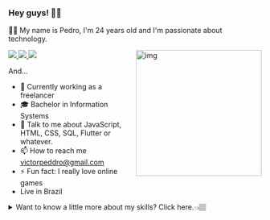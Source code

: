 ### Hey guys! 🤜🤛

👨‍💻 My name is Pedro, I'm 24 years old and I'm passionate about technology.

<a href="https://www.linkedin.com/in/pedrorocha88/">
 <img src="https://img.shields.io/badge/-LinkedIn-black?style=flat-square&logo=Linkedin&logoColor=white&link=https://www.linkedin.com/in/walysonfelipee/">
</a>
  
<a href="mailto:victorpeddro@gmail.com">
 <img src="https://img.shields.io/badge/-Gmail-black?style=flat-square&logo=Gmail&logoColor=white&link=mailto:walysonfelipe25@gmail.com">
</a>

<a href="https://www.github.com/peddrovictor/">
 <img src="https://img.shields.io/badge/-Github-black?style=flat-square&logo=Github&logoColor=white&link=https://www.github.com/walysonfelipe/">
</a>

<img align="right" alt="img" src="https://ibb.co/rsfyWy6%22%3E%3Cimg%20src=%22https://i.ibb.co/rsfyWy6/1.png"  width="250px"/>

And...
- 🔭 Currently working as a freelancer
- 🎓 Bachelor in Information Systems
- 💬 Talk to me about JavaScript, HTML, CSS, SQL, Flutter or whatever.
- 📫 How to reach me victorpeddro@gmail.com
- ⚡ Fun fact: I really love online games
- Live in Brazil

 
<details>
  <summary> Want to know a little more about my skills? Click here.👈🏽 </summary>

<a href="https://www.github.com/peddrovictor/">
<img src="https://github-readme-stats.vercel.app/api/top-langs/?username=peddrovictor" width="260">
 </a>

 <a href="https://www.github.com/peddrovictor/">
 <img src="https://github-readme-stats.vercel.app/api?username=peddrovictor&count_private=true" width="330">
 </a>
</details>
<!--
**peddrovictor/peddrovictor** is a ✨ _special_ ✨ repository because its `README.md` (this file) appears on your GitHub profile.

Here are some ideas to get you started:

- 🔭 I’m currently working on ...
- 🌱 I’m currently learning ...
- 👯 I’m looking to collaborate on ...
- 🤔 I’m looking for help with ...
- 💬 Ask me about ...
- 📫 How to reach me: ...
- 😄 Pronouns: ...
- ⚡ Fun fact: ...
-->
